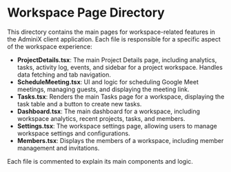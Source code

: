 # Workspace Page Directory

This directory contains the main pages for workspace-related features in the AdminiX client application. Each file is responsible for a specific aspect of the workspace experience:

- **ProjectDetails.tsx**: The main Project Details page, including analytics, tasks, activity log, events, and sidebar for a project workspace. Handles data fetching and tab navigation.
- **ScheduleMeeting.tsx**: UI and logic for scheduling Google Meet meetings, managing guests, and displaying the meeting link.
- **Tasks.tsx**: Renders the main Tasks page for a workspace, displaying the task table and a button to create new tasks.
- **Dashboard.tsx**: The main dashboard for a workspace, including workspace analytics, recent projects, tasks, and members.
- **Settings.tsx**: The workspace settings page, allowing users to manage workspace settings and configurations.
- **Members.tsx**: Displays the members of a workspace, including member management and invitations.

Each file is commented to explain its main components and logic. 